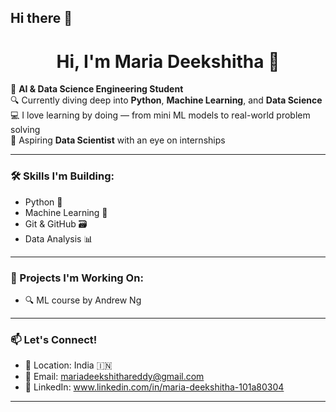 ## Hi there 👋
<h1 align="center">Hi, I'm Maria Deekshitha 👋</h1>

🌱 **AI & Data Science Engineering Student**  
🔍 Currently diving deep into **Python**, **Machine Learning**, and **Data Science** 
💻 I love learning by doing — from mini ML models to real-world problem solving  
🎯 Aspiring **Data Scientist** with an eye on internships

---

### 🛠️ Skills I'm Building:
- Python 🐍
- Machine Learning 🤖
- Git & GitHub 🗃️
- Data Analysis 📊

---

### 🌟 Projects I'm Working On:
- 🔍 ML course by Andrew Ng

---

### 📫 Let's Connect!
- 📍 Location: India 🇮🇳
- 📧 Email: mariadeekshithareddy@gmail.com
- 💼 LinkedIn: www.linkedin.com/in/maria-deekshitha-101a80304

---
